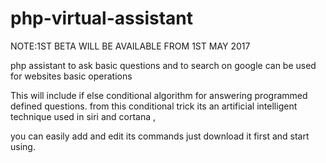 # php-virtual-assistant
NOTE:1ST BETA WILL BE AVAILABLE FROM 1ST MAY 2017


php assistant to ask basic questions and to search on google can be used for websites basic operations



This will include if else conditional algorithm for answering programmed defined questions.
from this conditional trick its an artificial intelligent technique used in siri and cortana ,


you can easily add and edit its commands just download it first and start using.
